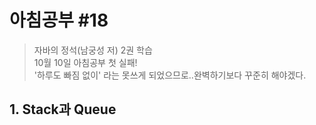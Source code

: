 # 아침공부 #18
>자바의 정석(남궁성 저) 2권 학습  
>10월 10일 아침공부 첫 실패!  
'하루도 빠짐 없이' 라는  못쓰게 되었으므로..완벽하기보다 꾸준히 해야겠다.

## 1. Stack과 Queue
